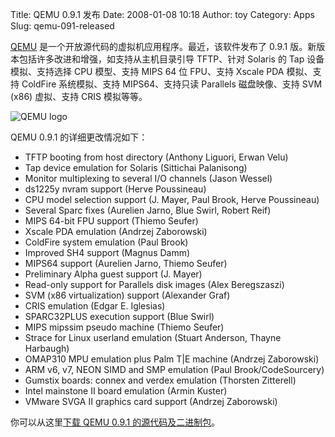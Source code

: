 Title: QEMU 0.9.1 发布
Date: 2008-01-08 10:18
Author: toy
Category: Apps
Slug: qemu-091-released

[QEMU](http://fabrice.bellard.free.fr/qemu/)
是一个开放源代码的虚拟机应用程序。最近，该软件发布了 0.9.1
版。新版本包括许多改进和增强，如支持从主机目录引导 TFTP、针对 Solaris 的
Tap 设备模拟、支持选择 CPU 模型、支持 MIPS 64 位 FPU、支持 Xscale PDA
模拟、支持 ColdFire 系统模拟、支持 MIPS64、支持只读 Parallels
磁盘映像、支持 SVM (x86) 虚拟、支持 CRIS 模拟等等。

![QEMU logo](http://i.linuxtoy.org/i/2008/01/qemu.png)

QEMU 0.9.1 的详细更改情况如下：

- TFTP booting from host directory (Anthony Liguori, Erwan Velu)  
- Tap device emulation for Solaris (Sittichai Palanisong)  
- Monitor multiplexing to several I/O channels (Jason Wessel)  
- ds1225y nvram support (Herve Poussineau)  
- CPU model selection support (J. Mayer, Paul Brook, Herve Poussineau)  
- Several Sparc fixes (Aurelien Jarno, Blue Swirl, Robert Reif)  
- MIPS 64-bit FPU support (Thiemo Seufer)  
- Xscale PDA emulation (Andrzej Zaborowski)  
- ColdFire system emulation (Paul Brook)  
- Improved SH4 support (Magnus Damm)  
- MIPS64 support (Aurelien Jarno, Thiemo Seufer)  
- Preliminary Alpha guest support (J. Mayer)  
- Read-only support for Parallels disk images (Alex Beregszaszi)  
- SVM (x86 virtualization) support (Alexander Graf)  
- CRIS emulation (Edgar E. Iglesias)  
- SPARC32PLUS execution support (Blue Swirl)  
- MIPS mipssim pseudo machine (Thiemo Seufer)  
- Strace for Linux userland emulation (Stuart Anderson, Thayne
Harbaugh)  
- OMAP310 MPU emulation plus Palm T|E machine (Andrzej Zaborowski)  
- ARM v6, v7, NEON SIMD and SMP emulation (Paul Brook/CodeSourcery)  
- Gumstix boards: connex and verdex emulation (Thorsten Zitterell)  
- Intel mainstone II board emulation (Armin Kuster)  
- VMware SVGA II graphics card support (Andrzej Zaborowski)

你可以从这里[下载 QEMU 0.9.1
的源代码及二进制包](http://fabrice.bellard.free.fr/qemu/download.html)。
